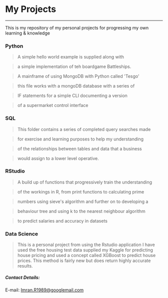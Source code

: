 # My Projects

---

This is my repository of my personal projects for progressing my own learning & knowledge


### Python

> A simple hello world example is supplied along with

> a simple implementation of teh boardgame Battleships.

> A mainframe of using MongoDB with Python called 'Tesgo'

> this file works with a mongoDB database with a series of

> IF statements for a simple CLI documenting a version

> of a supermarket control interface



### SQL

> This folder contains a series of completed query searches made

> for exercise and learning purposes to help my understanding

> of the relationships between tables and data that a business

> would assign to a lower level operative.



### RStudio

> A build up of functions that progressively train the understanding

> of the workings in R, from print functions to calculating prime

> numbers using sieve's algorithm and further on to developing a

> behaviour tree and using k to the nearest neighbour algorithm

> to predict salaries and accuracy in datasets


### Data Science
> This is a personal project from using the Rstudio application
> I have used the free housing test data supplied my Kaggle for
> predicting house pricing and used a concept called XGBoost to
> predict house prices. This method is fairly new but does return
> highly accurate results.

##### Contact Details:

E-mail: Imran.R1989@googlemail.com
